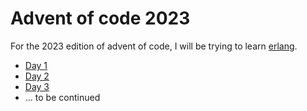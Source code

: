 # Advent of code 2023

For the 2023 edition of advent of code, I will be trying to learn [erlang](https://www.erlang.org).

- [Day 1](./day01/README.md)
- [Day 2](./day02/README.md)
- [Day 3](./day03/README.md)
- ... to be continued
